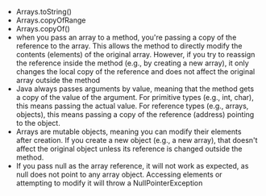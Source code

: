 * Arrays.toString()
* Arrays.copyOfRange
* Arrays.copyOf()
* when you pass an array to a method, you're passing a copy of the reference to the array. This allows the method to directly modify the contents (elements) of the original array. However, if you try to reassign the reference inside the method (e.g., by creating a new array), it only changes the local copy of the reference and does not affect the original array outside the method
* Java always passes arguments by value, meaning that the method gets a copy of the value of the argument.
  For primitive types (e.g., int, char), this means passing the actual value.
  For reference types (e.g., arrays, objects), this means passing a copy of the reference (address) pointing to the object.
* Arrays are mutable objects, meaning you can modify their elements after creation.
  If you create a new object (e.g., a new array), that doesn't affect the original object unless its reference is changed outside the method.
* If you pass null as the array reference, it will not work as expected, as null does not point to any array object. Accessing elements or attempting to modify it will throw a NullPointerException